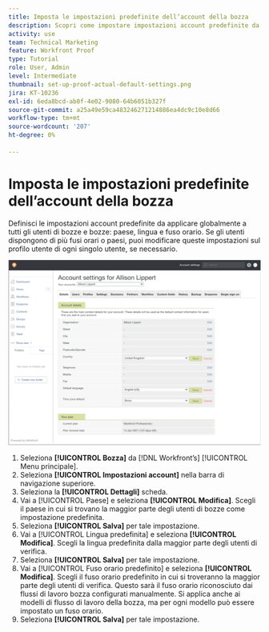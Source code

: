 ```yaml
---
title: Imposta le impostazioni predefinite dell’account della bozza
description: Scopri come impostare impostazioni account predefinite da applicare globalmente a tutti gli utenti di bozze e verifiche .
activity: use
team: Technical Marketing
feature: Workfront Proof
type: Tutorial
role: User, Admin
level: Intermediate
thumbnail: set-up-proof-actual-default-settings.png
jira: KT-10236
exl-id: 6eda8bcd-ab0f-4e02-9080-64b6051b327f
source-git-commit: a25a49e59ca483246271214886ea4dc9c10e8d66
workflow-type: tm+mt
source-wordcount: '207'
ht-degree: 0%

---
```


# Imposta le impostazioni predefinite dell’account della bozza

Definisci le impostazioni account predefinite da applicare globalmente a tutti gli utenti di bozze e bozze: paese, lingua e fuso orario. Se gli utenti dispongono di più fusi orari o paesi, puoi modificare queste impostazioni sul profilo utente di ogni singolo utente, se necessario.

![Finestra Impostazioni account per la verifica](assets/proof-system-setups-default-account-settings.png)

1. Seleziona **[!UICONTROL Bozza]** da [!DNL Workfront’s] [!UICONTROL Menu principale].
1. Seleziona **[!UICONTROL Impostazioni account]** nella barra di navigazione superiore.
1. Seleziona la **[!UICONTROL Dettagli]** scheda.
1. Vai a [!UICONTROL Paese] e seleziona **[!UICONTROL Modifica]**. Scegli il paese in cui si trovano la maggior parte degli utenti di bozze come impostazione predefinita.
1. Seleziona **[!UICONTROL Salva]** per tale impostazione.
1. Vai a [!UICONTROL Lingua predefinita] e seleziona **[!UICONTROL Modifica]**. Scegli la lingua predefinita dalla maggior parte degli utenti di verifica.
1. Seleziona **[!UICONTROL Salva]** per tale impostazione.
1. Vai a [!UICONTROL Fuso orario predefinito] e seleziona **[!UICONTROL Modifica]**. Scegli il fuso orario predefinito in cui si troveranno la maggior parte degli utenti di verifica. Questo sarà il fuso orario riconosciuto dai flussi di lavoro bozza configurati manualmente. Si applica anche ai modelli di flusso di lavoro della bozza, ma per ogni modello può essere impostato un fuso orario.
1. Seleziona **[!UICONTROL Salva]** per tale impostazione.
